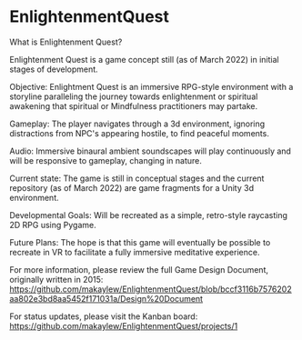 # EnlightenmentQuest

What is Enlightenment Quest?

Enlightenment Quest is a game concept still (as of March 2022) in initial stages of development. 

Objective: Enlightment Quest is an immersive RPG-style environment with a storyline paralleling the journey towards enlightenment or spiritual awakening that spiritual or Mindfulness practitioners may partake. 

Gameplay: The player navigates through a 3d environment, ignoring distractions from NPC's appearing hostile, to find peaceful moments. 

Audio: Immersive binaural ambient soundscapes will play continuously and will be responsive to gameplay, changing in nature. 

Current state: The game is still in conceptual stages and the current repository (as of March 2022) are game fragments for a Unity 3d environment. 

Developmental Goals: Will be recreated as a simple, retro-style raycasting 2D RPG using Pygame.

Future Plans: The hope is that this game will eventually be possible to recreate in VR to facilitate a fully immersive meditative experience.

For more information, please review the full Game Design Document, originally written in 2015: https://github.com/makaylew/EnlightenmentQuest/blob/bccf3116b7576202aa802e3bd8aa5452f171031a/Design%20Document

For status updates, please visit the Kanban board: https://github.com/makaylew/EnlightenmentQuest/projects/1
